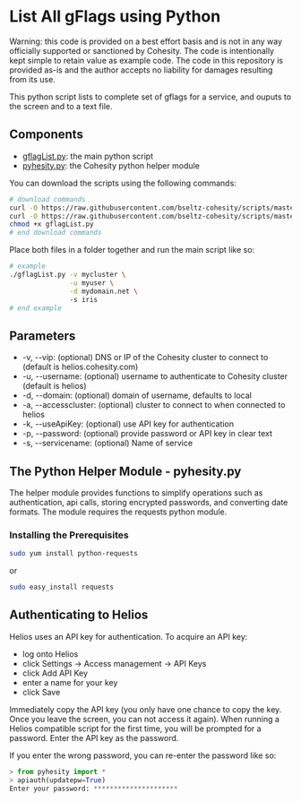 # List All gFlags using Python

Warning: this code is provided on a best effort basis and is not in any way officially supported or sanctioned by Cohesity. The code is intentionally kept simple to retain value as example code. The code in this repository is provided as-is and the author accepts no liability for damages resulting from its use.

This python script lists to complete set of gflags for a service, and ouputs to the screen and to a text file.

## Components

* [gflagList.py](https://raw.githubusercontent.com/bseltz-cohesity/scripts/master/python/gflagList/gflagList.py): the main python script
* [pyhesity.py](https://raw.githubusercontent.com/bseltz-cohesity/scripts/master/python/pyhesity/pyhesity.py): the Cohesity python helper module

You can download the scripts using the following commands:

```bash
# download commands
curl -O https://raw.githubusercontent.com/bseltz-cohesity/scripts/master/python/gflagList/gflagList.py
curl -O https://raw.githubusercontent.com/bseltz-cohesity/scripts/master/python/pyhesity.py
chmod +x gflagList.py
# end download commands
```

Place both files in a folder together and run the main script like so:

```bash
# example
./gflagList.py -v mycluster \
               -u myuser \
               -d mydomain.net \ 
               -s iris
# end example
```

## Parameters

* -v, --vip: (optional) DNS or IP of the Cohesity cluster to connect to (default is helios.cohesity.com)
* -u, --username: (optional) username to authenticate to Cohesity cluster (default is helios)
* -d, --domain: (optional) domain of username, defaults to local
* -a, --accesscluster: (optional) cluster to connect to when connected to helios
* -k, --useApiKey: (optional) use API key for authentication
* -p, --password: (optional) provide password or API key in clear text
* -s, --servicename: (optional) Name of service

## The Python Helper Module - pyhesity.py

The helper module provides functions to simplify operations such as authentication, api calls, storing encrypted passwords, and converting date formats. The module requires the requests python module.

### Installing the Prerequisites

```bash
sudo yum install python-requests
```

or

```bash
sudo easy_install requests
```

## Authenticating to Helios

Helios uses an API key for authentication. To acquire an API key:

* log onto Helios
* click Settings -> Access management -> API Keys
* click Add API Key
* enter a name for your key
* click Save

Immediately copy the API key (you only have one chance to copy the key. Once you leave the screen, you can not access it again). When running a Helios compatible script for the first time, you will be prompted for a password. Enter the API key as the password.

If you enter the wrong password, you can re-enter the password like so:

```python
> from pyhesity import *
> apiauth(updatepw=True)
Enter your password: *********************
```
